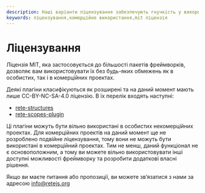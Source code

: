 ```yaml
---
description: Наші варіанти ліцензування забезпечують гнучкість у використанні наших пакетів і плагінів. Ліцензія MIT поширюється на більшість пакетів, тоді як деякі плагіни на даний момент доступлні лише для некомерційного використання
keywords: ліцензування,комерційне використання,mit ліцензія
---
```


# Ліцензування

Ліцензія MIT, яка застосовується до більшості пакетів фреймворків, дозволяє вам використовувати їх без будь-яких обмежень як в особистих, так і в комерційних проектах.

Деякі плагіни класифікуються як розширені та на даний момент мають лише CC-BY-NC-SA-4.0 ліцензію. В їх перелік входять наступні:
- [rete-structures](https://github.com/retejs/structures)
- [rete-scopes-plugin](https://github.com/retejs/scopes-plugin)

Ці плагіни можуть бути вільно використані в особистих некомерційних проектах. Для комерційних проектів на даний момент ще не розроблено подвійне ліцензування, тому вони не можуть бути використані в комерційний проектах. Тим не менш, даний функціонал не є основоположним, а тому ви можете вільно використовувати інші доступні можливості фреймворку та розробити додаткові власні рішення.

Якщо ви маєте питання або пропозиції, ви можете зв’язатися з нами за адресою info@retejs.org
